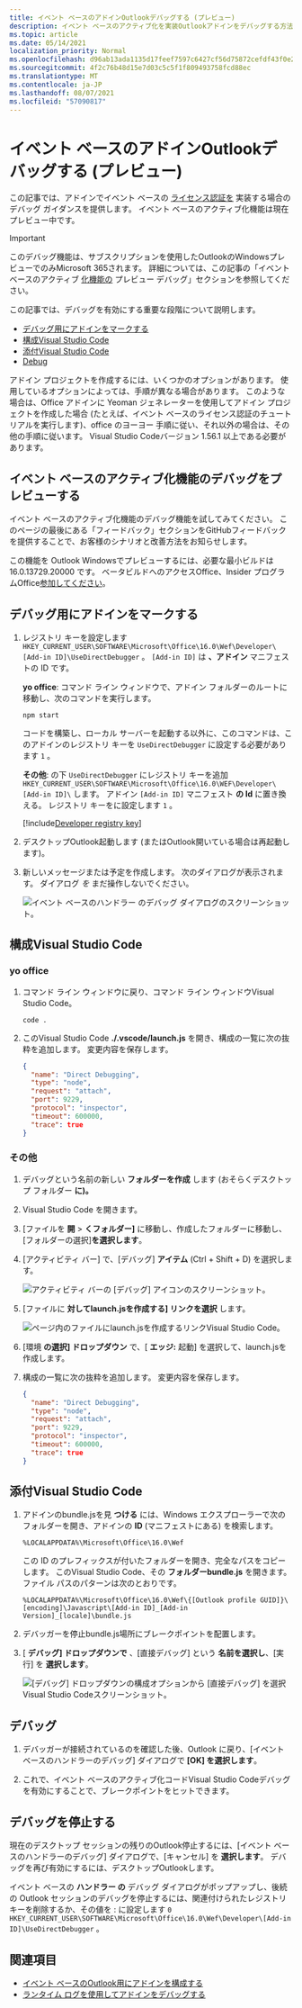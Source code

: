 ```yaml
---
title: イベント ベースのアドインOutlookデバッグする (プレビュー)
description: イベント ベースのアクティブ化を実装Outlookアドインをデバッグする方法について説明します。
ms.topic: article
ms.date: 05/14/2021
localization_priority: Normal
ms.openlocfilehash: d96ab13ada1135d17feef7597c6427cf56d75872cefdf43f0e24fb8da2274ce1
ms.sourcegitcommit: 4f2c76b48d15e7d03c5c5f1f809493758fcd88ec
ms.translationtype: MT
ms.contentlocale: ja-JP
ms.lasthandoff: 08/07/2021
ms.locfileid: "57090817"
---
```

# <a name="debug-your-event-based-outlook-add-in-preview"></a>イベント ベースのアドインOutlookデバッグする (プレビュー)

この記事では、アドインでイベント ベースの [ライセンス認証を](autolaunch.md) 実装する場合のデバッグ ガイダンスを提供します。 イベント ベースのアクティブ化機能は現在プレビュー中です。

> [!IMPORTANT]
> このデバッグ機能は、サブスクリプションを使用したOutlookのWindowsプレビューでのみMicrosoft 365されます。 詳細については、この記事の「イベント ベースのアクティブ [化機能の](#preview-debugging-for-the-event-based-activation-feature) プレビュー デバッグ」セクションを参照してください。

この記事では、デバッグを有効にする重要な段階について説明します。

- [デバッグ用にアドインをマークする](#mark-your-add-in-for-debugging)
- [構成Visual Studio Code](#configure-visual-studio-code)
- [添付Visual Studio Code](#attach-visual-studio-code)
- [Debug](#debug)

アドイン プロジェクトを作成するには、いくつかのオプションがあります。 使用しているオプションによっては、手順が異なる場合があります。 このような場合は、Office アドインに Yeoman ジェネレーターを使用してアドイン プロジェクトを作成した場合 (たとえば、イベント ベースのライセンス認証のチュートリアルを実行します)、office のヨーヨー 手順に従い、それ以外の場合は、その他の手順に従います。 [](autolaunch.md) Visual Studio Codeバージョン 1.56.1 以上である必要があります。

## <a name="preview-debugging-for-the-event-based-activation-feature"></a>イベント ベースのアクティブ化機能のデバッグをプレビューする

イベント ベースのアクティブ化機能のデバッグ機能を試してみてください。 このページの最後にある「フィードバック」セクションをGitHubフィードバックを提供することで、お客様のシナリオと改善方法をお知らせします。

この機能を Outlook Windowsでプレビューするには、必要な最小ビルドは 16.0.13729.20000 です。 ベータビルドへのアクセスOffice、Insider プログラムOffice[参加してください](https://insider.office.com)。

## <a name="mark-your-add-in-for-debugging"></a>デバッグ用にアドインをマークする

1. レジストリ キーを設定します `HKEY_CURRENT_USER\SOFTWARE\Microsoft\Office\16.0\Wef\Developer\[Add-in ID]\UseDirectDebugger` 。 `[Add-in ID]` は **、アドイン** マニフェストの ID です。

    **yo office**: コマンド ライン ウィンドウで、アドイン フォルダーのルートに移動し、次のコマンドを実行します。

    ```command&nbsp;line
    npm start
    ```

    コードを構築し、ローカル サーバーを起動する以外に、このコマンドは、このアドインのレジストリ キーを `UseDirectDebugger` に設定する必要があります `1` 。

    **その他**: の下 `UseDirectDebugger` にレジストリ キーを追加 `HKEY_CURRENT_USER\SOFTWARE\Microsoft\Office\16.0\WEF\Developer\[Add-in ID]\` します。 アドイン `[Add-in ID]` マニフェスト **の Id** に置き換える。 レジストリ キーをに設定します `1` 。

    [!include[Developer registry key](../includes/developer-registry-key.md)]

1. デスクトップOutlook起動します (またはOutlook開いている場合は再起動します)。
1. 新しいメッセージまたは予定を作成します。 次のダイアログが表示されます。 ダイアログ *を* まだ操作しないでください。

    ![イベント ベースのハンドラー のデバッグ ダイアログのスクリーンショット。](../images/outlook-win-autolaunch-debug-dialog.png)

## <a name="configure-visual-studio-code"></a>構成Visual Studio Code

### <a name="yo-office"></a>yo office

1. コマンド ライン ウィンドウに戻り、コマンド ライン ウィンドウVisual Studio Code。

    ```command&nbsp;line
    code .
    ```

1. このVisual Studio Code **./.vscode/launch.js** を開き、構成の一覧に次の抜粋を追加します。 変更内容を保存します。

    ```json
    {
      "name": "Direct Debugging",
      "type": "node",
      "request": "attach",
      "port": 9229,
      "protocol": "inspector",
      "timeout": 600000,
      "trace": true
    }
    ```

### <a name="other"></a>その他

1. デバッグという名前の新しい **フォルダーを作成** します (おそらくデスクトップ フォルダー **に)。**
1. Visual Studio Code を開きます。
1. [ファイルを **開**  >  **くフォルダー]** に移動し、作成したフォルダーに移動し、[フォルダーの選択]**を選択します**。
1. [アクティビティ バー] で、[デバッグ] **アイテム** (Ctrl + Shift + D) を選択します。

    ![アクティビティ バーの [デバッグ] アイコンのスクリーンショット。](../images/vs-code-debug.png)

1. [ファイルに **対してlaunch.jsを作成する] リンクを選択** します。

    ![ページ内のファイルにlaunch.jsを作成するリンクVisual Studio Code。](../images/vs-code-create-launch.json.png)

1. [環境 **の選択] ドロップダウン** で、[ **エッジ:** 起動] を選択して、launch.jsを作成します。
1. 構成の一覧に次の抜粋を追加します。 変更内容を保存します。

    ```json
    {
      "name": "Direct Debugging",
      "type": "node",
      "request": "attach",
      "port": 9229,
      "protocol": "inspector",
      "timeout": 600000,
      "trace": true
    }
    ```

## <a name="attach-visual-studio-code"></a>添付Visual Studio Code

1. アドインのbundle.jsを見 **つける** には、Windows エクスプローラーで次のフォルダーを開き、アドインの **ID** (マニフェストにある) を検索します。

    ```text
    %LOCALAPPDATA%\Microsoft\Office\16.0\Wef
    ```

    この ID のプレフィックスが付いたフォルダーを開き、完全なパスをコピーします。 このVisual Studio Code、その **フォルダーbundle.js** を開きます。 ファイル パスのパターンは次のとおりです。

    `%LOCALAPPDATA%\Microsoft\Office\16.0\Wef\{[Outlook profile GUID]}\[encoding]\Javascript\[Add-in ID]_[Add-in Version]_[locale]\bundle.js`

1. デバッガーを停止bundle.js場所にブレークポイントを配置します。
1. [ **デバッグ] ドロップダウンで** 、[直接デバッグ] という **名前を選択し**、[実行] を **選択します**。

    ![[デバッグ] ドロップダウンの構成オプションから [直接デバッグ] を選択Visual Studio Codeスクリーンショット。](../images/outlook-win-autolaunch-debug-vsc.png)

## <a name="debug"></a>デバッグ

1. デバッガーが接続されているのを確認した後、Outlook に戻り、[イベント ベースのハンドラーのデバッグ] ダイアログで **[OK] を選択します**。

1. これで、イベント ベースのアクティブ化コードVisual Studio Codeデバッグを有効にすることで、ブレークポイントをヒットできます。

## <a name="stop-debugging"></a>デバッグを停止する

現在のデスクトップ セッションの残りのOutlook停止するには、[イベント ベースのハンドラーのデバッグ] ダイアログで、[キャンセル] を **選択します**。 デバッグを再び有効にするには、デスクトップOutlookします。

イベント ベースの **ハンドラー の** デバッグ ダイアログがポップアップし、後続の Outlook セッションのデバッグを停止するには、関連付けられたレジストリ キーを削除するか、その値を : に設定します `0` `HKEY_CURRENT_USER\SOFTWARE\Microsoft\Office\16.0\Wef\Developer\[Add-in ID]\UseDirectDebugger` 。

## <a name="see-also"></a>関連項目

- [イベント ベースのOutlook用にアドインを構成する](autolaunch.md)
- [ランタイム ログを使用してアドインをデバッグする](../testing/runtime-logging.md#runtime-logging-on-windows)
